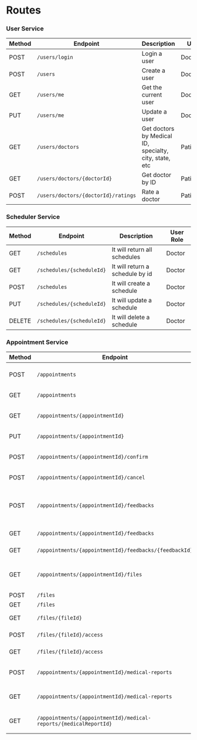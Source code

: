 # Routes

### User Service

| Method | Endpoint                            | Description                                            | User Role      |
| ------ | ----------------------------------- | ------------------------------------------------------ | -------------- |
| POST   | `/users/login`                      | Login a user                                           | Doctor/Patient |
| POST   | `/users`                            | Create a user                                          | Doctor/Patient |
| GET    | `/users/me`                         | Get the current user                                   | Doctor/Patient |
| PUT    | `/users/me`                         | Update a user                                          | Doctor/Patient |
| GET    | `/users/doctors`                    | Get doctors by Medical ID, specialty, city, state, etc | Patient        |
| GET    | `/users/doctors/{doctorId}`         | Get doctor by ID                                       | Patient        |
| POST   | `/users/doctors/{doctorId}/ratings` | Rate a doctor                                          | Patient        |

### Scheduler Service

| Method | Endpoint                  | Description                     | User Role |
| ------ | ------------------------- | ------------------------------- | --------- |
| GET    | `/schedules`              | It will return all schedules    | Doctor    |
| GET    | `/schedules/{scheduleId}` | It will return a schedule by id | Doctor    |
| POST   | `/schedules`              | It will create a schedule       | Doctor    |
| PUT    | `/schedules/{scheduleId}` | It will update a schedule       | Doctor    |
| DELETE | `/schedules/{scheduleId}` | It will delete a schedule       | Doctor    |

### Appointment Service

| Method | Endpoint                                                          | Description                              | User Role      |
| ------ | ----------------------------------------------------------------- | ---------------------------------------- | -------------- |
| POST   | `/appointments`                                                   | Create an appointment via event          | Patient        |
| GET    | `/appointments`                                                   | Get all appointments                     | Doctor/Patient |
| GET    | `/appointments/{appointmentId}`                                   | Get an appointment by id                 | Doctor/Patient |
| PUT    | `/appointments/{appointmentId}`                                   | Update an appointment                    | Patient        |
| POST   | `/appointments/{appointmentId}/confirm`                           | Confirm or decline an appointment        | Doctor         |
| POST   | `/appointments/{appointmentId}/cancel`                            | Cancel an appointment                    | Doctor/Patient |
| POST   | `/appointments/{appointmentId}/feedbacks`                         | Add feedback to an appointment via event | Patient        |
| GET    | `/appointments/{appointmentId}/feedbacks`                         | Get feedbacks                            | Doctor/Patient |
| GET    | `/appointments/{appointmentId}/feedbacks/{feedbackId}`            | Get feedback by id                       | Doctor/Patient |
| GET    | `/appointments/{appointmentId}/files`                             | Get all files attached to an appointment | Doctor         |
| POST   | `/files`                                                          | Update files                             | Patient        |
| GET    | `/files`                                                          | Get all files                            | Patient        |
| GET    | `/files/{fileId}`                                                 | Get a file by id                         | Patient        |
| POST   | `/files/{fileId}/access`                                          | Create a file access                     | Patient        |
| GET    | `/files/{fileId}/access`                                          | Get all file access                      | Patient        |
| POST   | `/appointments/{appointmentId}/medical-reports`                   | Create a medical report                  | Doctor         |
| GET    | `/appointments/{appointmentId}/medical-reports`                   | Get all medical reports                  | Doctor         |
| GET    | `/appointments/{appointmentId}/medical-reports/{medicalReportId}` | Get a medical report by id               | Doctor         |
